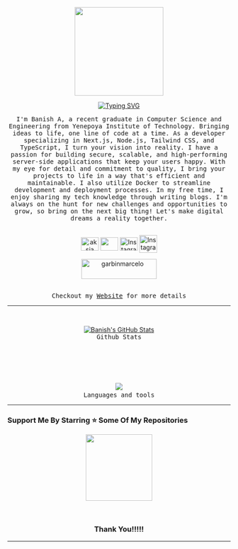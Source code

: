 <p align="center">
  <img src="https://github.com/thompsonemerson/thompsonemerson/raw/master/cover-thompson.png" height="200"/>
</p>

<p align='center'>
<a href="https://git.io/typing-svg"><img src="https://readme-typing-svg.herokuapp.com?font=Fira+Code&pause=1000&center=true&vCenter=true&width=435&lines=I'm+Banish+A;Computer+Science+Engineering+Student;Full+Stack+Web+Developer;Freelancer;Always+learning+new+things" alt="Typing SVG" /></a>
</p>
    <p align="center">
     <samp>
I'm Banish A, a recent graduate in Computer Science and Engineering from Yenepoya Institute of Technology. Bringing ideas to life, one line of code at a time. As a developer specializing in Next.js, Node.js, Tailwind CSS, and TypeScript, I turn your vision into reality. I have a passion for building secure, scalable, and high-performing server-side applications that keep your users happy. With my eye for detail and commitment to quality, I bring your projects to life in a way that's efficient and maintainable. I also utilize Docker to streamline development and deployment processes. In my free time, I enjoy sharing my tech knowledge through writing blogs. I'm always on the hunt for new challenges and opportunities to grow, so bring on the next big thing! Let's make digital dreams a reality together.
     <br><br>
  </samp>
  </p>
    <p align="center">
<a href="https://www.linkedin.com/in/banish3737/" target="blank"><img align="center" src="https://cdn.simpleicons.org/linkedin/white" alt="aksia" height="30" width="40" /></a>
 <a href = "mailto: banishonedirection@gmail.com"><img align="center" src="https://cdn.simpleicons.org/gmail/white" height="30" width="40" /></a>
         <a href="https://www.instagram.com/ba_n_ish/?next=%2F" target="_blank"><img align="center" src="https://cdn.simpleicons.org/instagram/white" alt="Instagram" height="30" width="40" /></a>
          <a href="https://www.instagram.com/ba_n_ish/?next=%2F" target="_blank"><img align="center" src="https://cdn.simpleicons.org/dev.to/white" alt="Instagram" height="40" width="40" /></a>
</p>
    <p align="center">
        <a href="buymeacoffee.com/banishoneds" target="_blank"><img src="https://cdn.buymeacoffee.com/buttons/v2/default-yellow.png" height="45" width="170" alt="garbinmarcelo" /></a>
    </p>
    <p align="center">
  <samp>
     <br>Checkout my <a href="https://banish.vercel.app/">Website</a> for more details
  </samp>
</p>
<hr>

  <br/>
  <p align="center">
  <a href="https://awesome-github-stats.azurewebsites.net/index.html??cardType=github&theme=github-dark&preferLogin=false">    <img  alt="Banish's GitHub Stats" src="https://awesome-github-stats.azurewebsites.net/user-stats/baanishh?cardType=github&theme=github-dark&preferLogin=false" />  </a>
  <samp>
     <br>Github Stats
  </samp>
</p>
<br/>
<br/>
    <br/>
    <br/>
    <p align="center">
  <a href="https://skillicons.dev">
    <img src="https://skillicons.dev/icons?i=react,nodejs,nextjs,mongodb,androidstudio,docker,html,css,devto,express,figma,git,heroku,js,ts,jest,nestjs,redux,vercel,vscode&perline=10" />
  </a>
  <samp>
     <br>Languages and tools
  </samp>
</p>


<hr>

<h3>Support Me By Starring ⭐ Some Of My Repositories</h3>
<p align='center'>
<img src="https://media.giphy.com/media/O51MQ3DduOcGW6ofR3/giphy.gif" width="150" height="150" frameBorder="0" class="giphy-embed" allowFullScreen></img></p>
<br>

<h3 align='center'>Thank You!!!!!</h2>
<hr>

